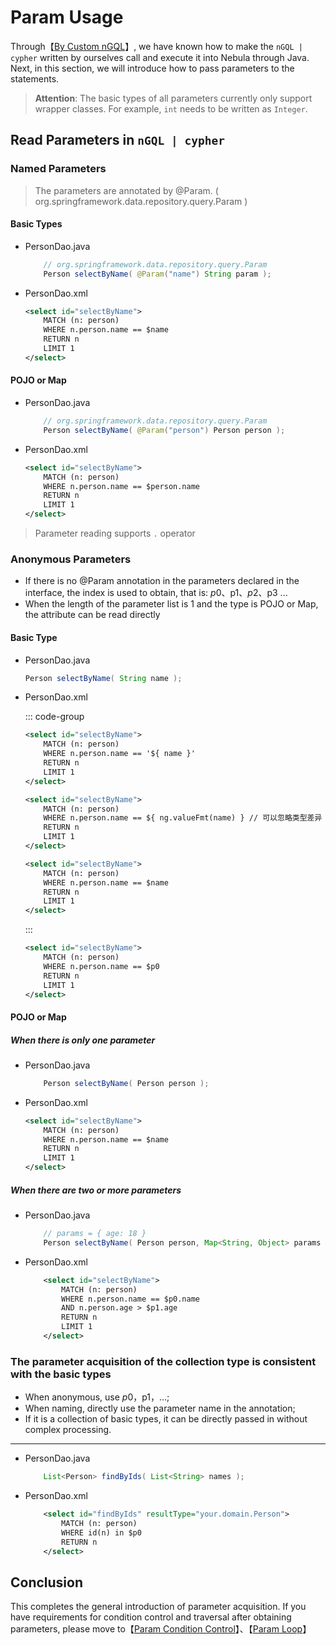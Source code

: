 # Param Usage

Through【[By Custom nGQL](./custom-crud)】, we have known how to make the `nGQL | cypher` written by ourselves call and execute it into Nebula through Java.
Next, in this section, we will introduce how to pass parameters to the statements.
> **Attention**: The basic types of all parameters currently only support wrapper classes. For example, `int` needs to be written as `Integer`.

## Read Parameters in `nGQL | cypher`

### Named Parameters
>
> The parameters are annotated by @Param. ( org.springframework.data.repository.query.Param )
>
#### Basic Types

- PersonDao.java

    ```java
        // org.springframework.data.repository.query.Param
        Person selectByName( @Param("name") String param );
    ```

- PersonDao.xml

    ```xml
    <select id="selectByName">
        MATCH (n: person)
        WHERE n.person.name == $name
        RETURN n
        LIMIT 1
    </select>
    ```

#### POJO or Map

- PersonDao.java

    ```java
        // org.springframework.data.repository.query.Param
        Person selectByName( @Param("person") Person person );
    ```

- PersonDao.xml

    ```xml
    <select id="selectByName">
        MATCH (n: person)
        WHERE n.person.name == $person.name
        RETURN n
        LIMIT 1
    </select>
    ```

> Parameter reading supports `.` operator

### Anonymous Parameters

- If there is no @Param annotation in the parameters declared in the interface, the index is used to obtain, that is: $p0、$p1、$p2、$p3 ...
- When the length of the parameter list is 1 and the type is POJO or Map, the attribute can be read directly

#### Basic Type

- PersonDao.java

    ```java
    Person selectByName( String name );
    ```

- PersonDao.xml


    ::: code-group

    ```xml [参数由 NgBatis 替换，方式1]
    <select id="selectByName">
        MATCH (n: person)
        WHERE n.person.name == '${ name }'
        RETURN n
        LIMIT 1
    </select>
    ```
    ```xml [方式 2]
    <select id="selectByName">
        MATCH (n: person)
        WHERE n.person.name == ${ ng.valueFmt(name) } // 可以忽略类型差异
        RETURN n
        LIMIT 1
    </select>
    ```

    ```xml [参数由 DB 替换]
    <select id="selectByName">
        MATCH (n: person)
        WHERE n.person.name == $name
        RETURN n
        LIMIT 1
    </select>
    ```
    :::
    ```xml
    <select id="selectByName">
        MATCH (n: person)
        WHERE n.person.name == $p0
        RETURN n
        LIMIT 1
    </select>
    ```

#### POJO or Map

##### When there is only one parameter

- PersonDao.java

    ```java
        Person selectByName( Person person );
    ```

- PersonDao.xml

    ```xml
    <select id="selectByName">
        MATCH (n: person)
        WHERE n.person.name == $name
        RETURN n
        LIMIT 1
    </select>
    ```

##### When there are two or more parameters

- PersonDao.java

    ```java
        // params = { age: 18 }
        Person selectByName( Person person, Map<String, Object> params );
    ```

- PersonDao.xml

    ```xml
        <select id="selectByName">
            MATCH (n: person)
            WHERE n.person.name == $p0.name
            AND n.person.age > $p1.age
            RETURN n
            LIMIT 1
        </select>
    ```

### The parameter acquisition of the collection type is consistent with the basic types

- When anonymous, use $p0，$p1，...;
- When naming, directly use the parameter name in the annotation;
- If it is a collection of basic types, it can be directly passed in without complex processing.

---

- PersonDao.java

    ```java
        List<Person> findByIds( List<String> names );
    ```

- PersonDao.xml

    ```xml
        <select id="findByIds" resultType="your.domain.Person">
            MATCH (n: person)
            WHERE id(n) in $p0
            RETURN n
        </select>
    ```

## Conclusion

This completes the general introduction of parameter acquisition. If you have requirements for condition control and traversal after obtaining parameters, please move to【[Param Condition Control](./parameter-if)】、【[Param Loop](./parameter-for)】  
